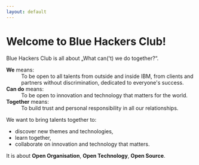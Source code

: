 ```yaml
---
layout: default
---
```


# Welcome to Blue Hackers Club!

Blue Hackers Club is all about „What can('t) we do together?“.

<dl>
<dt><b>We</b> means:</dt>
<dd>To be open to all talents from outside and inside IBM, from clients and partners without discrimination, dedicated to everyone's success. </dd>
<dt><b>Can do</b> means:</dt>
<dd>To be open to innovation and technology that matters for the world.</dd>
<dt><b>Together</b> means:</dt>
<dd>To build trust and personal responsibility in all our relationships.</dd>
</dl>

We want to bring talents together to:

- discover new themes and technologies, 
- learn together, 
- collaborate on innovation and technology that matters. 

It is about **Open Organisation**, **Open Technology**, **Open Source**.
